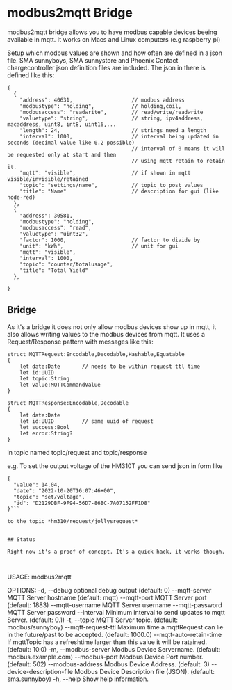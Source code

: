 # modbus2mqtt Bridge

modbus2mqtt bridge allows you to have modbus capable devices beeing available in mqtt. 
It works on Macs and Linux computers (e.g raspberry pi)

Setup which modbus values are shown and how often are defined in a json file. SMA sunnyboys, SMA sunnystore and Phoenix Contact chargecontroller json definition files are included.
The json in there is defined like this:

```
{
  {
    "address": 40631,                   // modbus address
    "modbustype": "holding",            // holding,coil,
    "modbusaccess": "readwrite",        // read/write/readwrite
    "valuetype": "string",              // string, ipv4address, macaddress, uint8, int8, uint16,...
    "length": 24,                       // strings need a length
    "interval": 1000,                   // interval being updated in seconds (decimal value like 0.2 possible)
                                        // interval of 0 means it will be requested only at start and then 
                                        // using mqtt retain to retain it.
    "mqtt": "visible",                  // if shown in mqtt visible/invisible/retained
    "topic": "settings/name",           // topic to post values
    "title": "Name"                     // description for gui (like node-red)
  },
  {
    "address": 30581,
    "modbustype": "holding",
    "modbusaccess": "read",
    "valuetype": "uint32",  
    "factor": 1000,                     // factor to divide by
    "unit": "kWh",                      // unit for gui
    "mqtt": "visible",
    "interval": 1000,
    "topic": "counter/totalusage",
    "title": "Total Yield"
  },

}
```

## Bridge

As it's a bridge it does not only allow modbus devices show up in mqtt, it also allows writing values to the modbus devices from mqtt.
It uses a Request/Response pattern with messages like this:

```
struct MQTTRequest:Encodable,Decodable,Hashable,Equatable
{
    let date:Date       // needs to be within request ttl time 
    let id:UUID
    let topic:String
    let value:MQTTCommandValue
}

struct MQTTResponse:Encodable,Decodable
{
    let date:Date
    let id:UUID         // same uuid of request
    let success:Bool
    let error:String?
}
```

in topic named topic/request and topic/response

e.g. To set the output voltage of the HM310T you can send json in form like 

```
{
  "value": 14.04,
  "date": "2022-10-20T16:07:46+00",
  "topic": "set/voltage",
  "id": "D2129DBF-9F94-56D7-86BC-7A07152FF1D8"
}```

to the topic *hm310/request/jollysrequest*


## Status

Right now it's a proof of concept. It's a quick hack, it works though. 



```
USAGE: modbus2mqtt <options>

OPTIONS:
  -d, --debug <debug>     optional debug output (default: 0)
  --mqtt-server <mqtt-server>
                          MQTT Server hostname (default: mqtt)
  --mqtt-port <mqtt-port> MQTT Server port (default: 1883)
  --mqtt-username <mqtt-username>
                          MQTT Server username
  --mqtt-password <mqtt-password>
                          MQTT Server password
  --interval <interval>   Minimum interval to send updates to mqtt Server. (default: 0.1)
  -t, --topic <topic>     MQTT Server topic. (default: modbus/sunnyboy)
  --mqtt-request-ttl <mqtt-request-ttl>
                          Maximum time a mqttRequest can lie in the future/past to be accepted. (default: 1000.0)
  --mqtt-auto-retain-time <mqtt-auto-retain-time>
                          If mqttTopic has a refreshtime larger than this value it will be ratained. (default: 10.0)
  -m, --modbus-server <modbus-server>
                          Modbus Device Servername. (default: modbus.example.com)
  --modbus-port <modbus-port>
                          Modbus Device Port number. (default: 502)
  --modbus-address <modbus-address>
                          Modbus Device Address. (default: 3)
  --device-description-file <device-description-file>
                          Modbus Device Description file (JSON). (default: sma.sunnyboy)
  -h, --help              Show help information.
```





